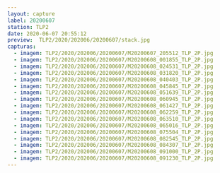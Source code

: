 ```yaml
---
layout: capture
label: 20200607
station: TLP2
date: 2020-06-07 20:55:12
preview:  TLP2/2020/202006/20200607/stack.jpg
capturas:
  - imagem: TLP2/2020/202006/20200607/M20200607_205512_TLP_2P.jpg
  - imagem: TLP2/2020/202006/20200607/M20200608_001855_TLP_2P.jpg
  - imagem: TLP2/2020/202006/20200607/M20200608_024531_TLP_2P.jpg
  - imagem: TLP2/2020/202006/20200607/M20200608_031820_TLP_2P.jpg
  - imagem: TLP2/2020/202006/20200607/M20200608_040403_TLP_2P.jpg
  - imagem: TLP2/2020/202006/20200607/M20200608_045845_TLP_2P.jpg
  - imagem: TLP2/2020/202006/20200607/M20200608_051639_TLP_2P.jpg
  - imagem: TLP2/2020/202006/20200607/M20200608_060945_TLP_2P.jpg
  - imagem: TLP2/2020/202006/20200607/M20200608_061427_TLP_2P.jpg
  - imagem: TLP2/2020/202006/20200607/M20200608_062259_TLP_2P.jpg
  - imagem: TLP2/2020/202006/20200607/M20200608_063510_TLP_2P.jpg
  - imagem: TLP2/2020/202006/20200607/M20200608_065016_TLP_2P.jpg
  - imagem: TLP2/2020/202006/20200607/M20200608_075504_TLP_2P.jpg
  - imagem: TLP2/2020/202006/20200607/M20200608_082545_TLP_2P.jpg
  - imagem: TLP2/2020/202006/20200607/M20200608_084307_TLP_2P.jpg
  - imagem: TLP2/2020/202006/20200607/M20200608_091000_TLP_2P.jpg
  - imagem: TLP2/2020/202006/20200607/M20200608_091230_TLP_2P.jpg
---
```

